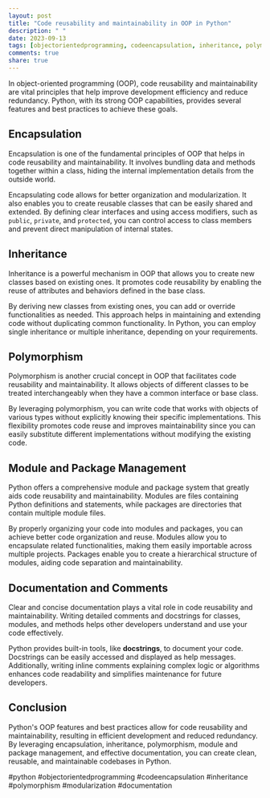 ```yaml
---
layout: post
title: "Code reusability and maintainability in OOP in Python"
description: " "
date: 2023-09-13
tags: [objectorientedprogramming, codeencapsulation, inheritance, polymorphism, modularization, documentation]
comments: true
share: true
---
```


In object-oriented programming (OOP), code reusability and maintainability are vital principles that help improve development efficiency and reduce redundancy. Python, with its strong OOP capabilities, provides several features and best practices to achieve these goals.

## Encapsulation

Encapsulation is one of the fundamental principles of OOP that helps in code reusability and maintainability. It involves bundling data and methods together within a class, hiding the internal implementation details from the outside world.

Encapsulating code allows for better organization and modularization. It also enables you to create reusable classes that can be easily shared and extended. By defining clear interfaces and using access modifiers, such as `public`, `private`, and `protected`, you can control access to class members and prevent direct manipulation of internal states.

## Inheritance

Inheritance is a powerful mechanism in OOP that allows you to create new classes based on existing ones. It promotes code reusability by enabling the reuse of attributes and behaviors defined in the base class.

By deriving new classes from existing ones, you can add or override functionalities as needed. This approach helps in maintaining and extending code without duplicating common functionality. In Python, you can employ single inheritance or multiple inheritance, depending on your requirements.

## Polymorphism

Polymorphism is another crucial concept in OOP that facilitates code reusability and maintainability. It allows objects of different classes to be treated interchangeably when they have a common interface or base class.

By leveraging polymorphism, you can write code that works with objects of various types without explicitly knowing their specific implementations. This flexibility promotes code reuse and improves maintainability since you can easily substitute different implementations without modifying the existing code.

## Module and Package Management

Python offers a comprehensive module and package system that greatly aids code reusability and maintainability. Modules are files containing Python definitions and statements, while packages are directories that contain multiple module files.

By properly organizing your code into modules and packages, you can achieve better code organization and reuse. Modules allow you to encapsulate related functionalities, making them easily importable across multiple projects. Packages enable you to create a hierarchical structure of modules, aiding code separation and maintainability.

## Documentation and Comments

Clear and concise documentation plays a vital role in code reusability and maintainability. Writing detailed comments and docstrings for classes, modules, and methods helps other developers understand and use your code effectively.

Python provides built-in tools, like **docstrings**, to document your code. Docstrings can be easily accessed and displayed as help messages. Additionally, writing inline comments explaining complex logic or algorithms enhances code readability and simplifies maintenance for future developers.

## Conclusion

Python's OOP features and best practices allow for code reusability and maintainability, resulting in efficient development and reduced redundancy. By leveraging encapsulation, inheritance, polymorphism, module and package management, and effective documentation, you can create clean, reusable, and maintainable codebases in Python.

#python #objectorientedprogramming #codeencapsulation #inheritance #polymorphism #modularization #documentation